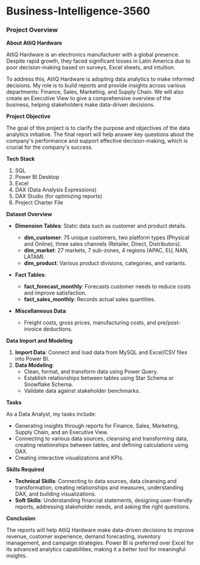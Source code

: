 # Business-Intelligence-3560

### Project Overview

**About AtliQ Hardware**

AtliQ Hardware is an electronics manufacturer with a global presence. Despite rapid growth, they faced significant losses in Latin America due to poor decision-making based on surveys, Excel sheets, and intuition.

To address this, AtliQ Hardware is adopting data analytics to make informed decisions. My role is to build reports and provide insights across various departments: Finance, Sales, Marketing, and Supply Chain. We will also create an Executive View to give a comprehensive overview of the business, helping stakeholders make data-driven decisions.

**Project Objective**

The goal of this project is to clarify the purpose and objectives of the data analytics initiative. The final report will help answer key questions about the company's performance and support effective decision-making, which is crucial for the company's success.

**Tech Stack**

1. SQL
2. Power BI Desktop
3. Excel
4. DAX (Data Analysis Expressions)
5. DAX Studio (for optimizing reports)
6. Project Charter File

**Dataset Overview**

- **Dimension Tables**: Static data such as customer and product details.
  - **dim_customer**: 75 unique customers, two platform types (Physical and Online), three sales channels (Retailer, Direct, Distributors).
  - **dim_market**: 27 markets, 7 sub-zones, 4 regions (APAC, EU, NAN, LATAM).
  - **dim_product**: Various product divisions, categories, and variants.

- **Fact Tables**:
  - **fact_forecast_monthly**: Forecasts customer needs to reduce costs and improve satisfaction.
  - **fact_sales_monthly**: Records actual sales quantities.

- **Miscellaneous Data**:
  - Freight costs, gross prices, manufacturing costs, and pre/post-invoice deductions.

**Data Import and Modeling**

1. **Import Data**: Connect and load data from MySQL and Excel/CSV files into Power BI.
2. **Data Modeling**:
   - Clean, format, and transform data using Power Query.
   - Establish relationships between tables using Star Schema or Snowflake Schema.
   - Validate data against stakeholder benchmarks.

**Tasks**

As a Data Analyst, my tasks include:

- Generating insights through reports for Finance, Sales, Marketing, Supply Chain, and an Executive View.
- Connecting to various data sources, cleansing and transforming data, creating relationships between tables, and defining calculations using DAX.
- Creating interactive visualizations and KPIs.

**Skills Required**

- **Technical Skills**: Connecting to data sources, data cleansing and transformation, creating relationships and measures, understanding DAX, and building visualizations.
- **Soft Skills**: Understanding financial statements, designing user-friendly reports, addressing stakeholder needs, and asking the right questions.

**Conclusion**

The reports will help AtliQ Hardware make data-driven decisions to improve revenue, customer experience, demand forecasting, inventory management, and campaign strategies. Power BI is preferred over Excel for its advanced analytics capabilities, making it a better tool for meaningful insights.
